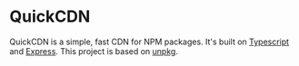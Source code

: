 # QuickCDN

QuickCDN is a simple, fast CDN for NPM packages. It's built on [Typescript](https://www.typescriptlang.org/) and [Express](https://expressjs.com/). This project is based on [unpkg](https://unpkg.com/).
